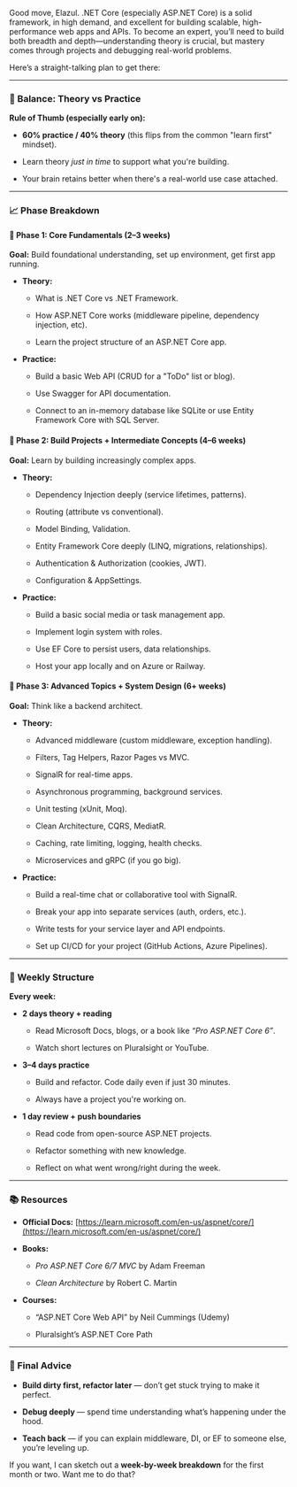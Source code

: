 Good move, Elazul. .NET Core (especially ASP.NET Core) is a solid framework, in high demand, and excellent for building scalable, high-performance web apps and APIs. To become an expert, you’ll need to build both breadth and depth—understanding theory is crucial, but mastery comes through projects and debugging real-world problems.

Here’s a straight-talking plan to get there:

---

### 🔁 Balance: Theory vs Practice

**Rule of Thumb (especially early on):**

- **60% practice / 40% theory** (this flips from the common "learn first" mindset).
    
- Learn theory _just in time_ to support what you're building.
    
- Your brain retains better when there's a real-world use case attached.
    

---

### 📈 Phase Breakdown

#### 🏁 Phase 1: Core Fundamentals (2–3 weeks)

**Goal:** Build foundational understanding, set up environment, get first app running.

- **Theory:**
    
    - What is .NET Core vs .NET Framework.
        
    - How ASP.NET Core works (middleware pipeline, dependency injection, etc).
        
    - Learn the project structure of an ASP.NET Core app.
        
- **Practice:**
    
    - Build a basic Web API (CRUD for a "ToDo" list or blog).
        
    - Use Swagger for API documentation.
        
    - Connect to an in-memory database like SQLite or use Entity Framework Core with SQL Server.
        

#### 🔨 Phase 2: Build Projects + Intermediate Concepts (4–6 weeks)

**Goal:** Learn by building increasingly complex apps.

- **Theory:**
    
    - Dependency Injection deeply (service lifetimes, patterns).
        
    - Routing (attribute vs conventional).
        
    - Model Binding, Validation.
        
    - Entity Framework Core deeply (LINQ, migrations, relationships).
        
    - Authentication & Authorization (cookies, JWT).
        
    - Configuration & AppSettings.
        
- **Practice:**
    
    - Build a basic social media or task management app.
        
    - Implement login system with roles.
        
    - Use EF Core to persist users, data relationships.
        
    - Host your app locally and on Azure or Railway.
        

#### 🚀 Phase 3: Advanced Topics + System Design (6+ weeks)

**Goal:** Think like a backend architect.

- **Theory:**
    
    - Advanced middleware (custom middleware, exception handling).
        
    - Filters, Tag Helpers, Razor Pages vs MVC.
        
    - SignalR for real-time apps.
        
    - Asynchronous programming, background services.
        
    - Unit testing (xUnit, Moq).
        
    - Clean Architecture, CQRS, MediatR.
        
    - Caching, rate limiting, logging, health checks.
        
    - Microservices and gRPC (if you go big).
        
- **Practice:**
    
    - Build a real-time chat or collaborative tool with SignalR.
        
    - Break your app into separate services (auth, orders, etc.).
        
    - Write tests for your service layer and API endpoints.
        
    - Set up CI/CD for your project (GitHub Actions, Azure Pipelines).
        

---

### 🧠 Weekly Structure

**Every week:**

- **2 days theory + reading**
    
    - Read Microsoft Docs, blogs, or a book like _“Pro ASP.NET Core 6”_.
        
    - Watch short lectures on Pluralsight or YouTube.
        
- **3–4 days practice**
    
    - Build and refactor. Code daily even if just 30 minutes.
        
    - Always have a project you're working on.
        
- **1 day review + push boundaries**
    
    - Read code from open-source ASP.NET projects.
        
    - Refactor something with new knowledge.
        
    - Reflect on what went wrong/right during the week.
        

---

### 📚 Resources

- **Official Docs:** [https://learn.microsoft.com/en-us/aspnet/core/](https://learn.microsoft.com/en-us/aspnet/core/)
    
- **Books:**
    
    - _Pro ASP.NET Core 6/7 MVC_ by Adam Freeman
        
    - _Clean Architecture_ by Robert C. Martin
        
- **Courses:**
    
    - “ASP.NET Core Web API” by Neil Cummings (Udemy)
        
    - Pluralsight’s ASP.NET Core Path
        

---

### 🔁 Final Advice

- **Build dirty first, refactor later** — don’t get stuck trying to make it perfect.
    
- **Debug deeply** — spend time understanding what’s happening under the hood.
    
- **Teach back** — if you can explain middleware, DI, or EF to someone else, you’re leveling up.
    

If you want, I can sketch out a **week-by-week breakdown** for the first month or two. Want me to do that?